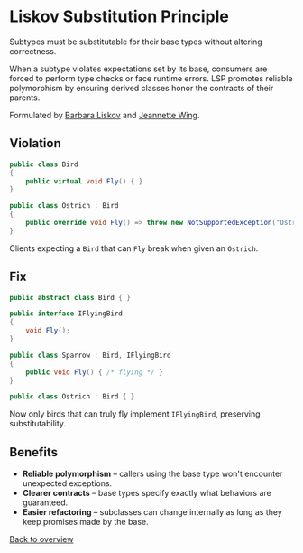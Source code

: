 # Liskov Substitution Principle

Subtypes must be substitutable for their base types without altering correctness.

When a subtype violates expectations set by its base, consumers are forced to perform type checks or face runtime errors. LSP
promotes reliable polymorphism by ensuring derived classes honor the contracts of their parents.

Formulated by [Barbara Liskov](https://en.wikipedia.org/wiki/Barbara_Liskov) and [Jeannette Wing](https://en.wikipedia.org/wiki/Jeannette_Wing).

## Violation

```csharp
public class Bird
{
    public virtual void Fly() { }
}

public class Ostrich : Bird
{
    public override void Fly() => throw new NotSupportedException("Ostriches can't fly");
}
```

Clients expecting a `Bird` that can `Fly` break when given an `Ostrich`.

## Fix

```csharp
public abstract class Bird { }

public interface IFlyingBird
{
    void Fly();
}

public class Sparrow : Bird, IFlyingBird
{
    public void Fly() { /* flying */ }
}

public class Ostrich : Bird { }
```

Now only birds that can truly fly implement `IFlyingBird`, preserving substitutability.

## Benefits

- **Reliable polymorphism** – callers using the base type won't encounter unexpected exceptions.
- **Clearer contracts** – base types specify exactly what behaviors are guaranteed.
- **Easier refactoring** – subclasses can change internally as long as they keep promises made by the base.

[Back to overview](README.md)
